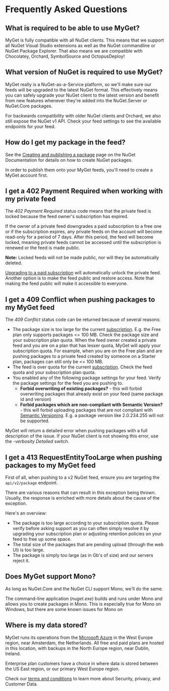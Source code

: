 # Frequently Asked Questions

## What is required to be able to use MyGet?

MyGet is fully compatible with all NuGet clients. This means that we support all NuGet Visual Studio extensions as well as the NuGet commandline or NuGet Package Explorer.
That also means we are compatible with Chocolatey, Orchard, SymbolSource and OctopusDeploy!

## What version of NuGet is required to use MyGet?

MyGet really is a NuGet-as-a-Service platform, so we'll make sure our feeds will be upgraded to the latest NuGet format.
This effectively means you can safely upgrade your NuGet client to the latest version and benefit from new features whenever they're added into the NuGet.Server or NuGet.Core packages.

For backwards compatibility with older NuGet clients and Orchard, we also still expose the NuGet v1 API. Check your feed settings to see the available endpoints for your feed.

## How do I get my package in the feed?

See the [Creating and publishing a package](http://docs.nuget.org/docs/creating-packages/creating-and-publishing-a-package) page on the NuGet Documentation for details on how to create NuGet packages.

In order to publish them onto your MyGet feeds, you'll need to create a MyGet account first.

## I get a 402 Payment Required when working with my private feed

The *402 Payment Required* status code means that the private feed is locked because the feed owner's subscription has expired.

If the owner of a private feed downgrades a paid subscription to a free one or if the subscription expires, any private feeds on the account will become read-only for a period of 7 days. After this period, the feed will become locked, meaning private feeds cannot be accessed until the subscription is renewed or the feed is made public.

<div class="alert alert-info">
    <strong>Note:</strong> Locked feeds will not be made public, nor will they be automatically deleted.
</div>

[Upgrading to a paid subscription](http://www.myget.org/plans) will automatically unlock the private feed. Another option is to make the feed public and restore access. Note that making the feed public will make it accessible to everyone.

## I get a 409 Conflict when pushing packages to my MyGet feed

The *409 Conflict* status code can be returned because of several reasons:

* The package size is too large for the current [subscription](http://www.myget.org/plans). E.g. the Free plan only supports packages <= 100 MB. Check the package size and your subscription plan quota. When the feed owner created a private feed and you are on a plan that has lesser quota, MyGet will apply your subscription quota. For example, when you are on the Free plan and are pushing packages to a private feed created by someone on a Starter plan, packages can still only be <= 100 MB.
* The feed is over quota for the current [subscription](http://www.myget.org/plans). Check the feed quota and your subscription plan quota.
* You enabled any of the following package settings for your feed. Verify the package settings for the feed you are pushing to.
  * **Forbid overwriting of existing packages?** - this will forbid overwriting packages that already exist on your feed (same package id and version)
  * **Forbid packages which are non-compliant with Semantic Version?** - this will forbid uploading packages that are not compliant with [Semantic Versioning](http://www.semver.org). E.g. a package version like 2.0.234.255 will not be supported.

MyGet will return a detailed error when pushing packages with a full description of the issue. If your NuGet client is not showing this error, use the *-verbosity Detailed* switch.

## I get a 413 RequestEntityTooLarge when pushing packages to my MyGet feed

First of all, when pushing to a v2 NuGet feed, ensure you are targeting the `api/v2/package` endpoint.

There are various reasons that can result in this exception being thrown. Usually, the response is enriched with more details about the cause of the exception.

Here's an overview:
* The package is too large according to your subscription quota. Please verify before asking support as you can often simply resolve it by upgrading your subscription plan or adjusting retention policies on your feed to free up some space.
* The total size of the packages that are pending upload (through the web UI) is too large.
* The package is simply too large (as in Gb's of size) and our servers reject it.

## Does MyGet support Mono?

As long as NuGet.Core and the NuGet CLI support Mono, we'll do the same.

The command-line application (*nuget.exe*) builds and runs under Mono and allows you to create packages in Mono.
This is especially true for Mono on Windows, but there are some known issues for Mono on 

## Where is my data stored?

MyGet runs its operations from the [Microsoft Azure](http://www.azure.com) in the West Europe region, near Amsterdam, the Netherlands. All free and paid plans are hosted in this location, with backups in the North Europe region, near Dublin, Ireland.

Enterprise plan customers have a choice in where data is stored between the US East region, or our primary West Europe region.

Check our [terms and conditions](https://www.myget.org/policies/terms) to learn more about Security, privacy, and Customer Data.
